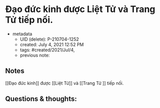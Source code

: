 # Đạo đức kinh được Liệt Tử và Trang Tử tiếp nối.

- metadata
	- UID (delete): P-210704-1252
	- created: July 4, 2021 12:52 PM
	- tags: #created/2021/Jul/4,
	- previous note:

## Notes
[[Đạo đức kinh]] được [[Liệt Tử]] và [[Trang Tử ]] tiếp nối.

## Questions & thoughts:

